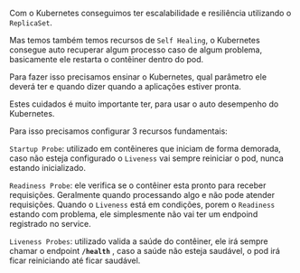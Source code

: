 Com o Kubernetes conseguimos ter escalabilidade e resiliência utilizando o `ReplicaSet`.

Mas temos também temos recursos de `Self Healing`, o Kubernetes consegue auto recuperar algum processo caso de algum problema, basicamente ele restarta o contêiner dentro do pod.

Para fazer isso precisamos ensinar o Kubernetes, qual parâmetro ele deverá ter e quando dizer quando a aplicações estiver pronta.

Estes cuidados é muito importante ter, para usar o auto desempenho do Kubernetes.

Para isso precisamos configurar 3 recursos fundamentais: 

`Startup Probe`: utilizado em contêineres que iniciam de forma demorada, caso não esteja configurado o `Liveness` vai sempre reiniciar o pod, nunca estando inicializado.

`Readiness Probe`: ele verifica se o contêiner esta pronto para receber requisições. Geralmente quando processando algo e não pode atender requisições.
Quando o `Liveness` está em condições, porem o `Readiness` estando com problema, ele simplesmente não vai ter um endpoind registrado no service.

`Liveness Probes`: utilizado valida a saúde do contêiner, ele irá sempre chamar o endpoint **`/health`** , caso a saúde não esteja saudável, o pod irá ficar reiniciando até ficar saudável.